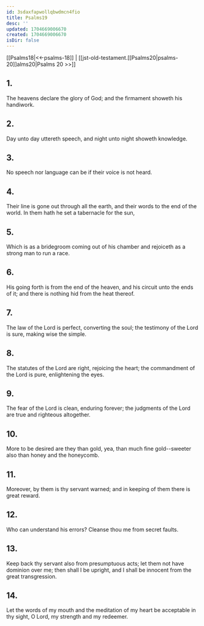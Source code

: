 ```yaml
---
id: 3sdaxfapwollqbwdmcn4fio
title: Psalms19
desc: ''
updated: 1704669006670
created: 1704669006670
isDir: false
---
```

[[Psalms18|<<-psalms-18]] | [[jst-old-testament.[[Psalms20|psalms-20]]alms20|Psalms 20 >>]]
## 1.
The heavens declare the glory of God; and the firmament showeth his handiwork.
## 2.
Day unto day uttereth speech, and night unto night showeth knowledge.
## 3.
No speech nor language can be if their voice is not heard.
## 4.
Their line is gone out through all the earth, and their words to the end of the world. In them hath he set a tabernacle for the sun,
## 5.
Which is as a bridegroom coming out of his chamber and rejoiceth as a strong man to run a race.
## 6.
His going forth is from the end of the heaven, and his circuit unto the ends of it; and there is nothing hid from the heat thereof.
## 7.
The law of the Lord is perfect, converting the soul; the testimony of the Lord is sure, making wise the simple.
## 8.
The statutes of the Lord are right, rejoicing the heart; the commandment of the Lord is pure, enlightening the eyes.
## 9.
The fear of the Lord is clean, enduring forever; the judgments of the Lord are true and righteous altogether.
## 10.
More to be desired are they than gold, yea, than much fine gold\--sweeter also than honey and the honeycomb.
## 11.
Moreover, by them is thy servant warned; and in keeping of them there is great reward.
## 12.
Who can understand his errors? Cleanse thou me from secret faults.
## 13.
Keep back thy servant also from presumptuous acts; let them not have dominion over me; then shall I be upright, and I shall be innocent from the great transgression.
## 14.
Let the words of my mouth and the meditation of my heart be acceptable in thy sight, O Lord, my strength and my redeemer.

